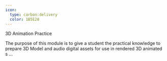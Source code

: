 ```yaml
---
icon:
  type: carbon:delivery
  color: 1B5E20
---
```

3D Animation Practice

The purpose of this module is to give a student the practical knowledge to prepare 3D Model and audio digital assets for use in rendered 3D animated s ... 
